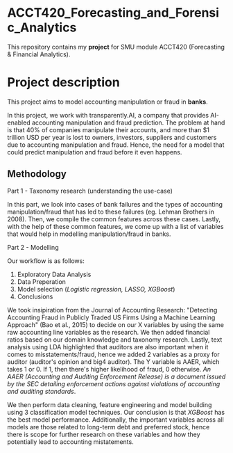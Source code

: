 # ACCT420_Forecasting_and_Forensic_Analytics

This repository contains my __project__ for SMU module ACCT420 (Forecasting & Financial Analytics).

# Project description
This project aims to model accounting manipulation or fraud in __banks__. 

In this project, we work with transparently.AI, a company that provides AI-enabled accounting manipulation and fraud prediction. The problem at hand is that 40% of companies manipulate their accounts, and more than $1 trillion USD per year is lost to owners, investors, suppliers and customers due to accounting manipulation and fraud. Hence, the need for a model that could predict manipulation and fraud before it even happens.

## Methodology
Part 1 - Taxonomy research (understanding the use-case)

In this part, we look into cases of bank failures and the types of accounting manipulation/fraud that has led to these failures (eg. Lehman Brothers in 2008). Then, we compile the common features across these cases. Lastly, with the help of these common features, we come up with a list of variables that would help in modelling manipulation/fraud in banks.

Part 2 -  Modelling

Our workflow is as follows:
1. Exploratory Data Analysis
2. Data Preperation
3. Model selection (*Logistic regression, LASSO, XGBoost*)
4. Conclusions

We took insipiration from the Journal of Accounting Research: "Detecting Accounting Fraud in Publicly Traded US Firms Using a Machine Learning Approach" (Bao et al., 2015) to decide on our X variables by using the same raw accounting line variables as the research. We then added financial ratios based on our domain knowledge and taxonomy research. Lastly, text analysis using LDA highlighted that auditors are also important when it comes to misstatements/fraud, hence we added 2 variables as a proxy for auditor (auditor's opinion and big4 auditor). The Y variable is AAER, which takes 1 or 0. If 1, then there's higher likelihood of fraud, 0 otherwise. *An AAER (Accounting and Auditing Enforcement Release) is a document issued by the SEC detailing enforcement actions against violations of accounting and auditing standards*.

We then perform data cleaning, feature engineering and model building using 3 classification model techniques. Our conclusion is that *XGBoost* has the best model performance. Additionally, the important variables across all models are those related to long-term debt and preferred stock, hence there is scope for further research on these variables and how they potentially lead to accounting mistatements.





